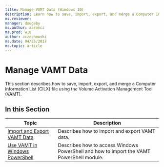 ```yaml
---
title: Manage VAMT Data (Windows 10)
description: Learn how to save, import, export, and merge a Computer Information List (CILX) file using the Volume Activation Management Tool (VAMT).
ms.reviewer: 
manager: dougeby
ms.author: aaroncz
ms.prod: w10
author: aczechowski
ms.date: 04/25/2017
ms.topic: article
---
```


# Manage VAMT Data

This section describes how to save, import, export, and merge a Computer Information List (CILX) file using the Volume Activation Management Tool (VAMT).

## In this Section
|Topic |Description |
|------|------------|
|[Import and Export VAMT Data](import-export-vamt-data.md) |Describes how to import and export VAMT data. |
|[Use VAMT in Windows PowerShell](use-vamt-in-windows-powershell.md) |Describes how to access Windows PowerShell and how to import the VAMT PowerShell module. |
